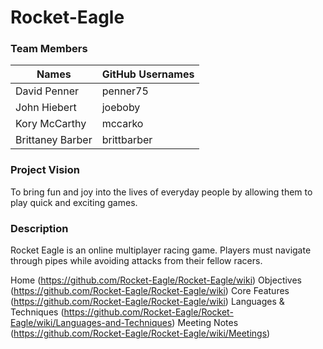 # Rocket-Eagle

### Team Members 
|     Names       | GitHub Usernames |
| -------------   |  -------------   |
| David Penner    | penner75         |
| John Hiebert    | joeboby          |
| Kory McCarthy   | mccarko          |
| Brittaney Barber| brittbarber      |


### Project Vision  
To bring fun and joy into the lives of everyday people by allowing them to play quick and exciting games.

### Description
Rocket Eagle is an online multiplayer racing game. Players must navigate through pipes while avoiding attacks from their fellow racers. 


Home (https://github.com/Rocket-Eagle/Rocket-Eagle/wiki)
Objectives (https://github.com/Rocket-Eagle/Rocket-Eagle/wiki)
Core Features (https://github.com/Rocket-Eagle/Rocket-Eagle/wiki)
Languages & Techniques (https://github.com/Rocket-Eagle/Rocket-Eagle/wiki/Languages-and-Techniques)
Meeting Notes (https://github.com/Rocket-Eagle/Rocket-Eagle/wiki/Meetings)

